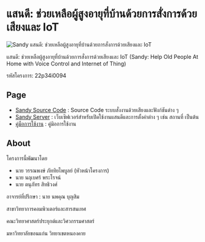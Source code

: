 # แสนดี: ช่วยเหลือผู้สูงอายุที่บ้านด้วยการสั่งการด้วยเสียงและ IoT

![Sandy แสนดี: ช่วยเหลือผู้สูงอายุที่บ้านด้วยการสั่งการด้วยเสียงและ IoT](https://github.wannaphong.com/sandy/sandy.png)

แสนดี: ช่วยเหลือผู้สูงอายุที่บ้านด้วยการสั่งการด้วยเสียงและ IoT (Sandy: Help Old People At Home with Voice Control and Internet of Thing)

รหัสโครงการ: 22p34i0094

## Page

- [Sandy Source Code](https://github.com/wannaphong/sandy_nsc2020) : Source Code ระบบสั่งงานด้วยเสียงและฟังก์ชันต่าง ๆ
- [Sandy Server](https://github.com/wannaphong/sandy-server) : เว็บเซิฟเวอร์สำหรับเปิดใช้งานแสนดีและการตั้งค่าต่าง ๆ เช่น สถานที่ เป็นต้น
- [คู่มือการใช้งาน](https://github.wannaphong.com/sandy/คู่มือการใช้งานโปรแกรม.pdf) : คู่มิอการใช้งาน

## About

โครงการนี้พัฒนาโดย

- นาย วรรณพงษ์ ภัททิยไพบูลย์ (หัวหน้าโครงการ)
- นาย นฤเบศร์ พระโรจน์
- นาย ตนุภัทร สิทธิวงศ์

อาจารย์ที่ปรึกษา : นาย นพคุณ บุญสิม



สาขาวิทยาการคอมพิวเตอร์และสารสนเทศ

คณะวิทยาศาสตร์ประยุกต์และวิศวกรรมศาสตร์

มหาวิทยาลัยขอนแก่น วิทยาเขตหนองคาย
